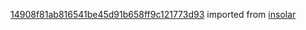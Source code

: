 [14908f81ab816541be45d91b658ff9c121773d93](https://github.com/insolar/insolar/commit/14908f81ab816541be45d91b658ff9c121773d93) imported from [insolar](https://github.com/insolar/insolar)
